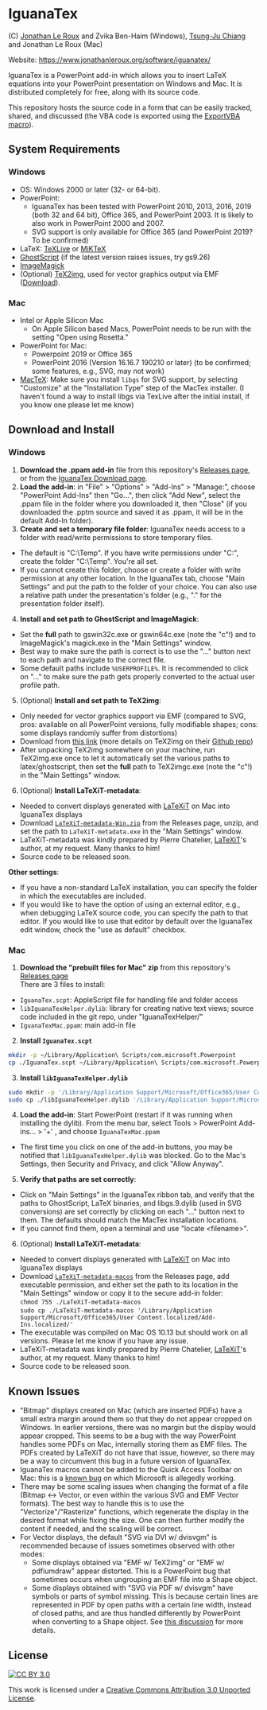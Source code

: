 # IguanaTex

(C) [Jonathan Le Roux](https://www.jonathanleroux.org/) and Zvika Ben-Haim (Windows), [Tsung-Ju Chiang](https://github.com/tsung-ju) and Jonathan Le Roux (Mac)

Website: https://www.jonathanleroux.org/software/iguanatex/

IguanaTex is a PowerPoint add-in which allows you to insert LaTeX equations into your PowerPoint presentation on Windows and Mac. It is distributed completely for free, along with its source code.

This repository hosts the source code in a form that can be easily tracked, shared, and discussed (the VBA code is exported using the [ExportVBA macro](https://github.com/Jonathan-LeRoux/IguanaTex/blob/master/ExportVBA.bas)).


## System Requirements
### Windows

* OS: Windows 2000 or later (32- or 64-bit).
* PowerPoint: 
  * IguanaTex has been tested with PowerPoint 2010, 2013, 2016, 2019 (both 32 and 64 bit), Office 365, and PowerPoint 2003. It is likely to also work in PowerPoint 2000 and 2007.
  * SVG support is only available for Office 365 (and PowerPoint 2019? To be confirmed)
* LaTeX: [TeXLive](https://www.tug.org/texlive/) or [MiKTeX](http://miktex.org/)
* [GhostScript](http://www.ghostscript.com/download/gsdnld.html) (if the latest version raises issues, try gs9.26)
* [ImageMagick](http://www.imagemagick.org/script/download.php#windows)
* (Optional) [TeX2img](https://github.com/abenori/TeX2img), used for vector graphics output via EMF ([Download](https://www.ms.u-tokyo.ac.jp/~abenori/soft/index.html#TEX2IMG)).

### Mac

* Intel or Apple Silicon Mac
  * On Apple Silicon based Macs, PowerPoint needs to be run with the setting "Open using Rosetta."
* PowerPoint for Mac: 
  * Powerpoint 2019 or Office 365
  * PowerPoint 2016 (Version 16.16.7 190210 or later) (to be confirmed; some features, e.g., SVG, may not work)
* [MacTeX](https://www.tug.org/mactex/): Make sure you install `libgs` for SVG support, by selecting "Customize" at the "Installation Type" step of the MacTex installer. (I haven't found a way to install libgs via TexLive after the initial install, if you know one please let me know)


## Download and Install

### Windows 

1. **Download the .ppam add-in** file from this repository's [Releases page](https://github.com/Jonathan-LeRoux/IguanaTex/releases), or from the [IguanaTex Download page](http://www.jonathanleroux.org/software/iguanatex/download.html).
2. **Load the add-in**: in "File" > "Options" > "Add-Ins" > "Manage:", choose "PowerPoint Add-Ins" then "Go...", then click  "Add New", select the .ppam file in the folder where you downloaded it, then "Close" (if you downloaded the .pptm source and saved it as .ppam, it will be in the default Add-In folder).
3. **Create and set a temporary file folder**: IguanaTex needs access to a folder with read/write permissions to store temporary files.
  * The default is "C:\Temp\". If you have write permissions under "C:\", create the folder "C:\Temp\". You're all set.
  * If you cannot create this folder, choose or create a folder with write permission at any other location. In the IguanaTex tab, choose "Main Settings" and put the path to the folder of your choice. You can also use a relative path under the presentation's folder (e.g., ".\" for the presentation folder itself).
4. **Install and set path to GhostScript and ImageMagick**:
  * Set the **full** path to gswin32c.exe or gswin64c.exe (note the "c"!) and to ImageMagick's magick.exe in the "Main Settings" window.
  * Best way to make sure the path is correct is to use the "..." button next to each path and navigate to the correct file.
  * Some default paths include `%USERPROFILE%`. It is recommended to click on "..." to make sure the path gets properly converted to the actual user profile path. 
5. (Optional) **Install and set path to TeX2img**:
  * Only needed for vector graphics support via EMF (compared to SVG, pros: available on all PowerPoint versions, fully modifiable shapes; cons: some displays randomly suffer from distortions)
  * Download from [this link](https://www.ms.u-tokyo.ac.jp/~abenori/soft/index.html#TEX2IMG) (more details on TeX2img on their [Github repo](https://github.com/abenori/TeX2img))
  * After unpacking TeX2img somewhere on your machine, run TeX2img.exe once to let it automatically set the various paths to latex/ghostscript, then set the **full** path to TeX2imgc.exe (note the "c"!) in the "Main Settings" window.
6. (Optional) **Install LaTeXiT-metadata**:
  * Needed to convert displays generated with [LaTeXiT](https://www.chachatelier.fr/latexit/) on Mac into IguanaTex displays
  * Download [`LaTeXiT-metadata-Win.zip`](https://github.com/Jonathan-LeRoux/IguanaTex/releases/download/v1.59/LaTeXiT-metadata-Win.zip) from the Releases page, unzip, and set the path to `LaTeXiT-metadata.exe` in the "Main Settings" window.
  * LaTeXiT-metadata was kindly prepared by Pierre Chatelier, [LaTeXiT](https://www.chachatelier.fr/latexit/)'s author, at my request. Many thanks to him!
  * Source code to be released soon.

**Other settings**:
* If you have a non-standard LaTeX installation, you can specify the folder in which the executables are included.
* If you would like to have the option of using an external editor, e.g., when debugging LaTeX source code, you can specify the path to that editor. If you would like to use that editor by default over the IguanaTex edit window, check the "use as default" checkbox.

### Mac

1. **Download the "prebuilt files for Mac" zip** from this repository's [Releases page](https://github.com/Jonathan-LeRoux/IguanaTex/releases)  
There are 3 files to install:
* `IguanaTex.scpt`: AppleScript file for handling file and folder access
* `libIguanaTexHelper.dylib`: library for creating native text views; source code included in the git repo, under "IguanaTexHelper/"
* `IguanaTexMac.ppam`: main add-in file

2. **Install `IguanaTex.scpt`**
```bash
mkdir -p ~/Library/Application\ Scripts/com.microsoft.Powerpoint
cp ./IguanaTex.scpt ~/Library/Application\ Scripts/com.microsoft.Powerpoint/IguanaTex.scpt
```

3. **Install `libIguanaTexHelper.dylib`**
```bash
sudo mkdir -p '/Library/Application Support/Microsoft/Office365/User Content.localized/Add-Ins.localized'
sudo cp ./libIguanaTexHelper.dylib '/Library/Application Support/Microsoft/Office365/User Content.localized/Add-Ins.localized/libIguanaTexHelper.dylib'
```

4. **Load the add-in**: Start PowerPoint (restart if it was running when installing the dylib). From the menu bar, select Tools > PowerPoint Add-ins... > '+' , and choose `IguanaTexMac.ppam`
  * The first time you click on one of the add-in buttons, you may be notified that `libIguanaTexHelper.dylib` was blocked. Go to the Mac's Settings, then Security and Privacy, and click "Allow Anyway".

5. **Verify that paths are set correctly**: 
  * Click on "Main Settings" in the IguanaTex ribbon tab, and verify that the paths to GhostScript, LaTeX binaries, and libgs.9.dylib (used in SVG conversions) are set correctly by clicking on each "..." button next to them. The defaults should match the MacTex installation locations.
  * If you cannot find them, open a terminal and use "locate \<filename\>".

6. (Optional) **Install LaTeXiT-metadata**:
  * Needed to convert displays generated with [LaTeXiT](https://www.chachatelier.fr/latexit/) on Mac into IguanaTex displays
  * Download [`LaTeXiT-metadata-macos`](https://github.com/Jonathan-LeRoux/IguanaTex/releases/download/v1.59/LaTeXiT-metadata-macos) from the Releases page, add executable permission, and either set the path to its location in the "Main Settings" window or copy it to the secure add-in folder:  
  `chmod 755 ./LaTeXiT-metadata-macos`  
  `sudo cp ./LaTeXiT-metadata-macos '/Library/Application Support/Microsoft/Office365/User Content.localized/Add-Ins.localized/'`
  * The executable was compiled on Mac OS 10.13 but should work on all versions. Please let me know if you have any issue.
  * LaTeXiT-metadata was kindly prepared by Pierre Chatelier, [LaTeXiT](https://www.chachatelier.fr/latexit/)'s author, at my request. Many thanks to him!
  * Source code to be released soon.

## Known Issues

* "Bitmap" displays created on Mac (which are inserted PDFs) have a small extra margin around them so that they do not appear cropped on Windows. In earlier versions, there was no margin but the display would appear cropped. This seems to be a bug with the way PowerPoint handles some PDFs on Mac, internally storing them as EMF files. The PDFs created by LaTeXiT do not have that issue, however, so there may be a way to circumvent this bug in a future version of IguanaTex.
* IguanaTex macros cannot be added to the Quick Access Toolbar on Mac: this is a [known bug](https://answers.microsoft.com/en-us/msoffice/forum/all/can-add-in-commands-be-added-to-the-quick-access/6872187f-3c17-40ee-8620-80a4068edc82) on which Microsoft is allegedly working.
* There may be some scaling issues when changing the format of a file (Bitmap <-> Vector, or even within the various SVG and EMF Vector formats). The best way to handle this is to use the "Vectorize"/"Rasterize" functions, which regenerate the display in the desired format while fixing the size. One can then further modify the content if needed, and the scaling will be correct.
* For Vector displays, the default "SVG via DVI w/ dvisvgm" is recommended because of issues sometimes observed with other modes: 
  * Some displays obtained via "EMF w/ TeX2img" or "EMF w/ pdfiumdraw" appear distorted. This is a PowerPoint bug that sometimes occurs when ungrouping an EMF file into a Shape object. 
  * Some displays obtained with "SVG via PDF w/ dvisvgm" have symbols or parts of symbol missing. This is because certain lines are represented in PDF by open paths with a certain line width, instead of closed paths, and are thus handled differently by PowerPoint when converting to a Shape object. See [this discussion](https://github.com/mgieseki/dvisvgm/issues/166) for more details.

## License
[![CC BY 3.0][cc-by-image]][cc-by]

This work is licensed under a
[Creative Commons Attribution 3.0 Unported License][cc-by].

[cc-by]: http://creativecommons.org/licenses/by/3.0/
[cc-by-image]: https://i.creativecommons.org/l/by/3.0/88x31.png
[cc-by-shield]: https://img.shields.io/badge/License-CC%20BY%203.0-lightgrey.svg
